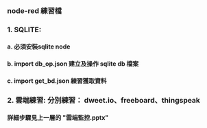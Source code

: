 ### node-red 練習檔
### 1. SQLITE: 
####   a. 必須安裝sqlite node
####   b. import db_op.json 建立及操作 sqlite db 檔案
####   c. import get_bd.json 練習獲取資料
### 2. 雲端練習: 分別練習： dweet.io、freeboard、thingspeak 
####    詳細步驟見上一層的 "雲端監控.pptx"
